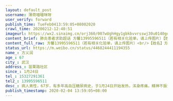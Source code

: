 ```yaml
---
layout: default_post
username: 薄荷喵喵咪呀
user_verify: forward
publish_time: TueFeb0413:59:05+08002020
crawl_time: 20200212-12:40:51
imageurl: https://wx2.sinaimg.cn/orj360/007wUghHgy1gbkbvvrsswj30u0140gox.jpg,https://wx4.sinaimg.cn/orj360/007wUghHgy1gbkbvw251oj30u0140acg.jpg,https://wx2.sinaimg.cn/orj360/007wUghHgy1gbkbvwj7ruj30v91voakb.jpg,https://wx3.sinaimg.cn/orj360/007wUghHgy1gbkbvvfzl8j30u0140gnq.jpg,https://wx4.sinaimg.cn/orj360/007wUghHgy1gbkbvybzmyj32c0340npd.jpg,https://wx1.sinaimg.cn/orj360/007wUghHgy1gbkbw0mkylj32c03407wh.jpg,https://wx2.sinaimg.cn/orj360/007wUghHgy1gbkbw1qtibj30u0140tca.jpg
content_brief: 肺炎患者求助超话 方馨13995596511（若有相关化验单，请上传图片）【姓名】方义润【年龄】67【所在城市】武汉【所在小区、社区】苗栗路社区【患病时间】1月24日【联系方式】15327291361【其他紧急联系人】13995596511【病情描述】 病人男性，67岁，有多年高血压糖尿病史，于1月24日开始发 ...全文
content_full_raw: 方馨13995596511（若有相关化验单，请上传图片）<br/>【姓名】方义润<br/>【年龄】67<br/>【所在城市】武汉<br/>【所在小区、社区】苗栗路社区<br/>【患病时间】1月24日<br/>【联系方式】15327291361<br/>【其他紧急联系人】13995596511<br/>【病情描述】病人男性，67岁，有多年高血压糖尿病史，于1月24日开始发热，浑身疼痛，精神不振食欲不佳，25日开始出现呼吸问题，28日前往就医，CT显示肺部大面积感染，29日做了核酸13项检测显示全阴性，31日做了新冠核酸检测显示双阳性，因病人年纪较大，发烧38.5度，心跳118，在此期间血糖一度降到2.8，呼吸困难，走路说话都踹气，腹泻，血氧9.3，医生多次要求我们想办法住院，我们也多次上报社区要求安排床位，但是目前一直没有解决，因为呼吸困难和发烧无法坚持步行到医院打吊针，病人目前只能躺在家里吃药，求社会各界想办法帮忙解决老人的住院问题！
status_url: https://m.weibo.cn/status/4468244411194355
name_: 方义润
age_: 67
city_: 武汉
address_: 苗栗路社区
since_: 1月24日
tel_: 15327291361
tel2_: 13995596511
desc_: 病人男性，67岁，有多年高血压糖尿病史，于1月24日开始发热，浑身疼痛，精神不振食欲不佳，25日开始出现呼吸问题，28日前往就医，CT显示肺部大面积感染，29日做了核酸13项检测显示全阴性，31日做了新冠核酸检测显示双阳性，因病人年纪较大，发烧38.5度，心跳118，在此期间血糖一度降到2.8，呼吸困难，走路说话都踹气，腹泻，血氧9.3，医生多次要求我们想办法住院，我们也多次上报社区要求安排床位，但是目前一直没有解决，因为呼吸困难和发烧无法坚持步行到医院打吊针，病人目前只能躺在家里吃药，求社会各界想办法帮忙解决老人的住院问题！
publish_timestamp: 2020-02-04 13:59:05+08:00
---
```

